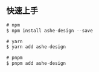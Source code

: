 ## 快速上手

```javascript
# npm
$ npm install ashe-design --save

# yarn
$ yarn add ashe-design

# pnpm
$ pnpm add ashe-design
```




